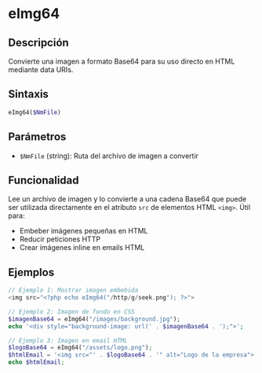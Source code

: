 # eImg64

## Descripción
Convierte una imagen a formato Base64 para su uso directo en HTML mediante data URIs.

## Sintaxis
```php
eImg64($NmFile)
```

## Parámetros
- `$NmFile` (string): Ruta del archivo de imagen a convertir

## Funcionalidad
Lee un archivo de imagen y lo convierte a una cadena Base64 que puede ser utilizada directamente en el atributo `src` de elementos HTML `<img>`. Útil para:
- Embeber imágenes pequeñas en HTML
- Reducir peticiones HTTP
- Crear imágenes inline en emails HTML

## Ejemplos
```php
// Ejemplo 1: Mostrar imagen embebida
<img src="<?php echo eImg64("/http/g/seek.png"); ?>">

// Ejemplo 2: Imagen de fondo en CSS
$imagenBase64 = eImg64("/images/background.jpg");
echo '<div style="background-image: url(' . $imagenBase64 . ');">';

// Ejemplo 3: Imagen en email HTML
$logoBase64 = eImg64("/assets/logo.png");
$htmlEmail = '<img src="' . $logoBase64 . '" alt="Logo de la empresa">';
echo $htmlEmail;
```